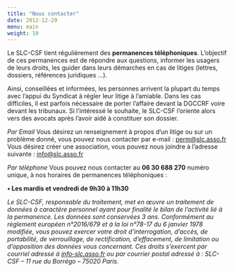 ```yaml
---
title: "Nous contacter"
date: 2012-12-29
menu: main
weight: 10
---
```


Le SLC-CSF tient régulièrement des **permanences téléphoniques**. L’objectif de ces permanences est de répondre aux questions, informer les usagers de leurs droits, les guider dans leurs démarches en cas de litiges (lettres, dossiers, références juridiques …).

Ainsi, conseillées et informées, les personnes arrivent la plupart du temps avec l’appui du Syndicat à régler leur litige à l’amiable. Dans les cas difficiles, il est parfois nécessaire de porter l’affaire devant la DGCCRF voire devant les tribunaux. Si l’intéressé le souhaite, le SLC-CSF l’oriente alors vers des avocats après l’avoir aidé à constituer son dossier.

_Par Email_ Vous désirez un renseignement à propos d’un litige ou sur un problème donné, vous pouvez nous contacter par e-mail : [perm@slc.asso.fr](mailto:perm@slc.asso.fr) Vous désirez créer une association, vous pouvez nous joindre à l’adresse suivante : [info@slc.asso.fr](mailto:info@slc.asso.fr)

_Par téléphone_ Vous pouvez nous contacter au **06 30 688 270** numéro unique, à nos horaires de permanences téléphoniques :

**• **Les mardis et vendredi de 9h30 à 11h30****

_Le SLC-CSF, responsable du traitement, met en œuvre un traitement de données à caractère personnel ayant pour finalité le bilan de l’activité lié à la permanence. Les données sont conservées 3 ans._ _Conformément au règlement européen n°2016/679 et à la loi n°78-17 du 6 janvier 1978 modifiée, vous pouvez exercer votre droit d’interrogation, d’accès, de portabilité, de verrouillage, de rectification, d’effacement, de limitation ou d’opposition des données vous concernant. Ces droits s’exercent par courriel adressé à_ [_info-slc.asso.fr_](mailto:dpo@nanterre-coop-habitat.fr) _ou par courrier postal adressé à : SLC-CSF – 11 rue du Borrégo – 75020 Paris._
